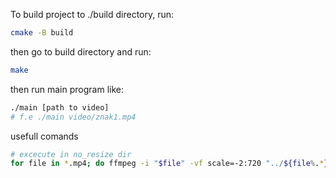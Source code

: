 To build project to ./build directory, run:
```sh
cmake -B build
```

then go to build directory and run:
```sh
make
```

then run main program like:
```sh
./main [path to video]
# f.e ./main video/znak1.mp4
```

usefull comands 
```sh
# excecute in no_resize dir
for file in *.mp4; do ffmpeg -i "$file" -vf scale=-2:720 "../${file%.*}_720p.mp4"; done # resize videos to 720p (1280x720 px)
```